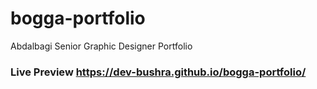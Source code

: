 # bogga-portfolio
 Abdalbagi Senior Graphic Designer Portfolio 
 
 ### Live Preview https://dev-bushra.github.io/bogga-portfolio/
